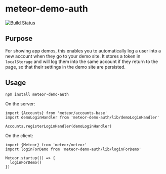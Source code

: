 # meteor-demo-auth

[![Build Status](https://travis-ci.org/jedwards1211/meteor-demo-auth.svg?branch=master)](https://travis-ci.org/jedwards1211/crater)

## Purpose

For showing app demos, this enables you to automatically log a user into a new account when they go to your demo site.
It stores a token in `localStorage` and will log them into the same account if they return to the page, so that their
settings in the demo site are persisted.

## Usage

```
npm install meteor-demo-auth
```

On the server:
```es6
import {Accounts} from 'meteor/accounts-base'
import demoLoginHandler from 'meteor-demo-auth/lib/demoLoginHandler'

Accounts.registerLoginHandler(demoLoginHandler)
```

On the client:
```es6
import {Meteor} from 'meteor/meteor'
import loginForDemo from 'meteor-demo-auth/lib/loginForDemo'

Meteor.startup(() => {
  loginForDemo()
})
```
